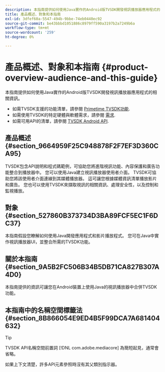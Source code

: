 ```yaml
---
description: 本指南提供如何使用Java實作的Android版TVSDK開發視訊播放器應用程式的相關資訊。
title: 產品概述、對象和本指南
exl-id: 3dfef60a-5547-494b-9bbe-74eb0440ec92
source-git-commit: be43bbbd1051886c8979ff590a3197b2a7249b6a
workflow-type: tm+mt
source-wordcount: '259'
ht-degree: 0%

---
```


# 產品概述、對象和本指南 {#product-overview-audience-and-this-guide}

本指南提供如何使用Java實作的Android版TVSDK開發視訊播放器應用程式的相關資訊。

<!--<a id="section_FC24E86A2E6442B8A3769160769BBDFA"></a>-->

* 如需TVSDK支援的功能清單，請參閱 [Primetime TVSDK功能](../../tvsdk-2.7-for-android/overview-prod-audience-guide/c-psdk-android-2.7-overview-of-the-player.md).
* 如需使用TVSDK的特定硬體與軟體需求，請參閱 [需求](../../tvsdk-2.7-for-android/c-psdk-android-2.7-requirements.md).
* 如需可用API的清單，請參閱 [TVSDK Android API](https://help.adobe.com/en_US/primetime/api/psdk/javadoc_2.7/).

## 產品概述 {#section_9664959F25C948878F2F7EF3D360CA95}

TVSDK包含API說明和程式碼範例，可協助您將進階視訊功能、內容保護和廣告功能整合到播放器中。 您可以使用Java建立視訊播放器使用者介面。 TVSDK可協助您將該使用者介面連線到其媒體播放器。 這可讓您根據媒體資訊清單播放影片和廣告。 您也可以使用TVSDK來擷取視訊的相關資訊、處理安全性，以及控制和監視播放。

## 對象 {#section_527860B373734D3BA89FCF5EC1F6DC37}

本指南假設您瞭解如何使用Java開發應用程式和影片播放程式。 您可在Java中實作視訊播放器UI，並整合所需的TVSDK功能。

## 關於本指南 {#section_9A5B2FC506B34B5DB71CA827B307A4D0}

本指南提供的資訊可讓您在Android裝置上使用Java的視訊播放器中合併TVSDK功能。

## 本指南中的名稱空間標籤法 {#section_8B866054E9ED4B5F99DCA7A681404632}

>[!TIP]
>
>TVSDK API名稱空間前置詞 [!DNL com.adobe.mediacore] 為簡短起見，通常會省略。
>
>如果上下文清楚，許多API元素參照時沒有其父類別指示器。
